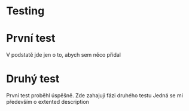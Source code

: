 # Testing

# První test
V podstatě jde jen o to, abych sem něco přidal

# Druhý test
První test proběhl úspěšně. Zde zahajuji fázi druhého testu
Jedná se mi především o extented description
